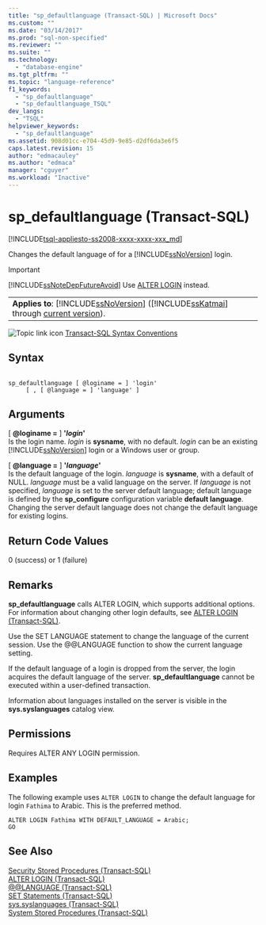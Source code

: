 ```yaml
---
title: "sp_defaultlanguage (Transact-SQL) | Microsoft Docs"
ms.custom: ""
ms.date: "03/14/2017"
ms.prod: "sql-non-specified"
ms.reviewer: ""
ms.suite: ""
ms.technology: 
  - "database-engine"
ms.tgt_pltfrm: ""
ms.topic: "language-reference"
f1_keywords: 
  - "sp_defaultlanguage"
  - "sp_defaultlanguage_TSQL"
dev_langs: 
  - "TSQL"
helpviewer_keywords: 
  - "sp_defaultlanguage"
ms.assetid: 908d01cc-e704-45d9-9e85-d2df6da3e6f5
caps.latest.revision: 15
author: "edmacauley"
ms.author: "edmaca"
manager: "cguyer"
ms.workload: "Inactive"
---
```

# sp_defaultlanguage (Transact-SQL)
[!INCLUDE[tsql-appliesto-ss2008-xxxx-xxxx-xxx_md](../../includes/tsql-appliesto-ss2008-xxxx-xxxx-xxx-md.md)]

  Changes the default language of for a [!INCLUDE[ssNoVersion](../../includes/ssnoversion-md.md)] login.  
  
> [!IMPORTANT]  
>  [!INCLUDE[ssNoteDepFutureAvoid](../../includes/ssnotedepfutureavoid-md.md)] Use [ALTER LOGIN](../../t-sql/statements/alter-login-transact-sql.md) instead.  
  
||  
|-|  
|**Applies to**: [!INCLUDE[ssNoVersion](../../includes/ssnoversion-md.md)] ([!INCLUDE[ssKatmai](../../includes/sskatmai-md.md)] through [current version](http://go.microsoft.com/fwlink/p/?LinkId=299658)).|  
  
 ![Topic link icon](../../database-engine/configure-windows/media/topic-link.gif "Topic link icon") [Transact-SQL Syntax Conventions](../../t-sql/language-elements/transact-sql-syntax-conventions-transact-sql.md)  
  
## Syntax  
  
```  
  
sp_defaultlanguage [ @loginame = ] 'login'   
     [ , [ @language = ] 'language' ]   
```  
  
## Arguments  
 [ **@loginame =** ] **'***login***'**  
 Is the login name. *login* is **sysname**, with no default. *login* can be an existing [!INCLUDE[ssNoVersion](../../includes/ssnoversion-md.md)] login or a Windows user or group.  
  
 [ **@language =** ] **'***language***'**  
 Is the default language of the login. *language* is **sysname**, with a default of NULL. *language* must be a valid language on the server. If *language* is not specified, *language* is set to the server default language; default language is defined by the **sp_configure** configuration variable **default language**. Changing the server default language does not change the default language for existing logins.  
  
## Return Code Values  
 0 (success) or 1 (failure)  
  
## Remarks  
 **sp_defaultlanguage** calls ALTER LOGIN, which supports additional options. For information about changing other login defaults, see [ALTER LOGIN &#40;Transact-SQL&#41;](../../t-sql/statements/alter-login-transact-sql.md).  
  
 Use the SET LANGUAGE statement to change the language of the current session. Use the @@LANGUAGE function to show the current language setting.  
  
 If the default language of a login is dropped from the server, the login acquires the default language of the server. **sp_defaultlanguage** cannot be executed within a user-defined transaction.  
  
 Information about languages installed on the server is visible in the **sys.syslanguages** catalog view.  
  
## Permissions  
 Requires ALTER ANY LOGIN permission.  
  
## Examples  
 The following example uses `ALTER LOGIN` to change the default language for login `Fathima` to Arabic. This is the preferred method.  
  
```  
ALTER LOGIN Fathima WITH DEFAULT_LANGUAGE = Arabic;  
GO  
```  
  
## See Also  
 [Security Stored Procedures &#40;Transact-SQL&#41;](../../relational-databases/system-stored-procedures/security-stored-procedures-transact-sql.md)   
 [ALTER LOGIN &#40;Transact-SQL&#41;](../../t-sql/statements/alter-login-transact-sql.md)   
 [@@LANGUAGE &#40;Transact-SQL&#41;](../../t-sql/functions/language-transact-sql.md)   
 [SET Statements &#40;Transact-SQL&#41;](../../t-sql/statements/set-statements-transact-sql.md)   
 [sys.syslanguages &#40;Transact-SQL&#41;](../../relational-databases/system-compatibility-views/sys-syslanguages-transact-sql.md)   
 [System Stored Procedures &#40;Transact-SQL&#41;](../../relational-databases/system-stored-procedures/system-stored-procedures-transact-sql.md)  
  
  
